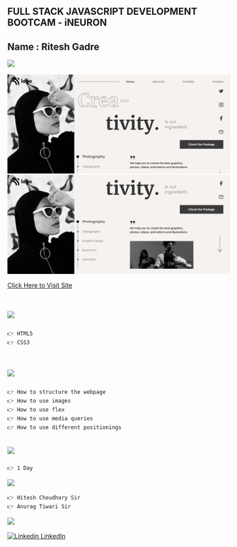 ## FULL STACK JAVASCRIPT DEVELOPMENT BOOTCAM - iNEURON

## Name : Ritesh Gadre

![](https://img.shields.io/badge/Project%2014-Deployed-green)

![](./Images/SS1.png)
![](./Images/SS2.png)

[Click Here to Visit Site](https://ritesh-dance-landing-page.netlify.app/)

# ![](https://img.shields.io/badge/-Technologies%20Used-blue)
```
👉 HTML5
👉 CSS3
```

# ![](https://img.shields.io/badge/-Learnings-orange)

```
👉 How to structure the webpage
👉 How to use images
👉 How to use flex
👉 How to use media queries
👉 How to use different positionings
```

## ![](https://img.shields.io/badge/-Time%20Taken-orange)
```
👉 1 Day
```

![](https://img.shields.io/badge/-Speacial%20Thanks-orange)
```
👉 Hitesh Choudhary Sir
👉 Anurag Tiwari Sir
```

![](https://img.shields.io/badge/-Connect%20with%20me-blue)

[![Linkedin](https://i.stack.imgur.com/gVE0j.png) LinkedIn](https://www.linkedin.com/in/ritesh-gadre-80a0a9188/)
